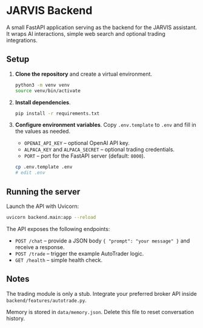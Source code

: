 # JARVIS Backend

A small FastAPI application serving as the backend for the JARVIS assistant. It wraps AI interactions, simple web search and optional trading integrations.

## Setup

1. **Clone the repository** and create a virtual environment.
   ```bash
   python3 -m venv venv
   source venv/bin/activate
   ```
2. **Install dependencies**.
   ```bash
   pip install -r requirements.txt
   ```
3. **Configure environment variables**. Copy `.env.template` to `.env` and fill in the values as needed.
   - `OPENAI_API_KEY` – optional OpenAI API key.
   - `ALPACA_KEY` and `ALPACA_SECRET` – optional trading credentials.
   - `PORT` – port for the FastAPI server (default: `8000`).

   ```bash
   cp .env.template .env
   # edit .env
   ```

## Running the server

Launch the API with Uvicorn:

```bash
uvicorn backend.main:app --reload
```

The API exposes the following endpoints:

- `POST /chat` – provide a JSON body `{ "prompt": "your message" }` and receive a response.
- `POST /trade` – trigger the example AutoTrader logic.
- `GET /health` – simple health check.

## Notes

The trading module is only a stub. Integrate your preferred broker API inside `backend/features/autotrade.py`.

Memory is stored in `data/memory.json`. Delete this file to reset conversation history.
